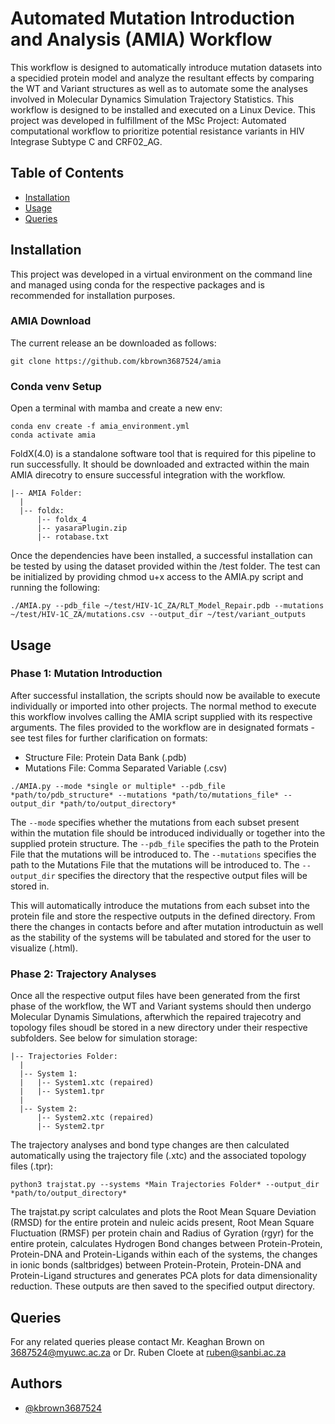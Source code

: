 # Automated Mutation Introduction and Analysis (AMIA) Workflow
This workflow is designed to automatically introduce mutation datasets into a specidied protein model and analyze the resultant effects by comparing the WT and Variant structures as well as to automate some the analyses involved in Molecular Dynamics Simulation Trajectory Statistics. This workflow is designed to be installed and executed on a Linux Device. This project was developed in fulfillment of the MSc Project:  Automated computational workflow to prioritize potential resistance variants in HIV Integrase Subtype C and CRF02_AG.



## Table of Contents

 * [Installation](#installation)
 * [Usage](#usage)
 * [Queries](#queries)
## Installation
This project was developed in a virtual environment on the command line and managed using conda for the respective packages and is recommended for installation purposes. 

### AMIA Download
The current release an be downloaded as follows:
```
git clone https://github.com/kbrown3687524/amia
```

### Conda venv Setup
Open a terminal with mamba and create a new env:
```
conda env create -f amia_environment.yml
conda activate amia
```
FoldX(4.0) is a standalone software tool that is required for this pipeline to run successfully. It should be downloaded and extracted within the main AMIA direcotry to ensure successful integration with the workflow.
```
|-- AMIA Folder:
  |  
  |-- foldx:
      |-- foldx_4
      |-- yasaraPlugin.zip
      |-- rotabase.txt
```
Once the dependencies have been installed, a successful installation can be tested by using the dataset provided within the /test folder. The test can be initialized by providing chmod u+x access to the AMIA.py script and running the following:

```
./AMIA.py --pdb_file ~/test/HIV-1C_ZA/RLT_Model_Repair.pdb --mutations ~/test/HIV-1C_ZA/mutations.csv --output_dir ~/test/variant_outputs
```

## Usage

### Phase 1: Mutation Introduction
After successful installation, the scripts should now be available to execute individually or imported into other projects. The normal method to execute this workflow involves calling the AMIA script supplied with its respective arguments. The files provided to the workflow are in designated formats - see test files for further clarification on formats: 

* Structure File: Protein Data Bank (.pdb)
* Mutations File: Comma Separated Variable (.csv)

```
./AMIA.py --mode *single or multiple* --pdb_file *path/to/pdb_structure* --mutations *path/to/mutations_file* --output_dir *path/to/output_directory*
```
The ```--mode```  specifies whether the mutations from each subset present within the mutation file should be introduced individually or together into the supplied protein structure. 
The ```--pdb_file``` specifies the path to the Protein File that the mutations will be introduced to. 
The ```--mutations``` specifies the path to the Mutations File that the mutations will be introduced to. 
The ```--output_dir``` specifies the directory that the respective output files will be stored in. 

This will automatically introduce the mutations from each subset into the protein file and store the respective outputs in the defined directory. From there the changes in contacts before and after mutation introductuin as well as the stability of the systems will be tabulated and stored for the user to visualize (.html).

### Phase 2: Trajectory Analyses
Once all the respective output files have been generated from the first phase of the workflow, the WT and Variant systems should then undergo Molecular Dynamis Simulations, afterwhich the repaired trajecotry and topology files shoudl be stored in a new directory under their respective subfolders. See below for simulation storage:

```
|-- Trajectories Folder:
  |
  |-- System 1:
  |   |-- System1.xtc (repaired)
  |   |-- System1.tpr
  |
  |-- System 2:
      |-- System2.xtc (repaired)
      |-- System2.tpr

``` 
The trajectory analyses and bond type changes are then calculated automatically using the trajectory file (.xtc) and the associated topology files (.tpr):

```
python3 trajstat.py --systems *Main Trajectories Folder* --output_dir  *path/to/output_directory*
```
The trajstat.py script calculates and plots the Root Mean Square Deviation (RMSD) for the entire protein and nuleic acids present, Root Mean Square Fluctuation (RMSF) per protein chain and Radius of Gyration (rgyr) for the entire protein, calculates Hydrogen Bond changes between Protein-Protein, Protein-DNA and Protein-Ligands within each of the systems, the changes in ionic bonds (saltbridges) between Protein-Protein, Protein-DNA and Protein-Ligand structures and generates PCA plots for data dimensionality reduction. These outputs are then saved to the specified output directory.
## Queries
For any related queries please contact Mr. Keaghan Brown on 3687524@myuwc.ac.za or Dr. Ruben Cloete at ruben@sanbi.ac.za
## Authors

- [@kbrown3687524](https://www.github.com/kbrown3687524)

